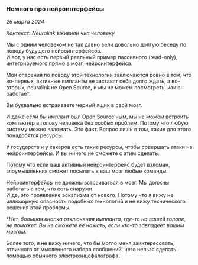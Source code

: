 ### Немного про нейроинтерфейсы
*26 марта 2024*  

*Контекст: Neuralink вживили чип человеку*  
  
Мы с одним человеком не так давно вели довольно долгую беседу по поводу будущего нейроинтерфейсов.  
И вот, у нас есть первый реальный пример пассивного (read-only), интегрируемого прямо в мозг, нейроинтерфейса.

Мои опасения по поводу этой технологии заключаются ровно в том, что во-первых, активные импланты не заставят себя долго ждать, а во-вторых, neuralink не Open Source, и мы не можем посмотреть, как он работает.

Вы буквально встраиваете черный ящик в свой мозг.

И даже если бы имплант был Open Source'ным, мы не можем встроить компьютер в голову человека без особых проблем. Потому что любую систему можно взломать. Это факт. Вопрос лишь в том, какие для этого понадобятся ресурсы.

У государств и у хакеров есть такие ресурсы, чтобы совершать атаки на нейроинтерфейсы. И вы ничего не сможете с этим сделать.

Потому что если ваш активный нейроинтерфейс будет взломан, злоумышленник сможет посылать в ваш мозг любые команды.

Нейроинтерфейсы не должны встраиваться в мозг. Мы должны работать с тем, что есть снаружи.  
И да, это проявление эскапизма от нового. Потому что я вижу не иллюзорную опасность подобных технологий и не вижу технического решения этой проблемы.

**Нет, большая кнопка отключения импланта, где-то на вашей голове, не поможет. Вы не сможете ее нажать, если кто-то завладеет вашим мозгом.*

Более того, я не вижу ничего, что бы могло меня заинтересовать, отличного от мысленного набора сообщений, чего нельзя сделать помощью обычного электроэнцефалографа.
